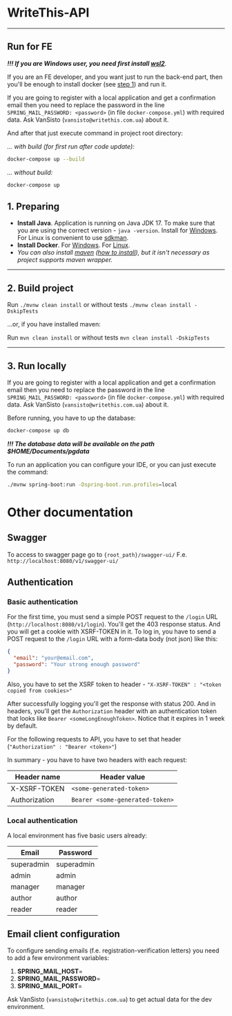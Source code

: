 # WriteThis-API

---

## Run for FE

***!!! If you are Windows user, you need first install [wsl2][5]***.

If you are an FE developer, and you want just to run the back-end part,
then you'll be enough to install docker (see [step 1](README.md/#1.-preparing)) and run it.

If you are going to register with a local application and get a confirmation email
then you need to replace the password in the line `SPRING_MAIL_PASSWORD: <password>` (in file `docker-compose.yml`)
with required data. Ask VanSisto (`vansisto@writethis.com.ua`) about it.

And after that just execute command in project root directory:

_... with build (for first run after code update):_

```sh
docker-compose up --build
```

_... without build:_

```sh
docker-compose up
```

## 1. Preparing

- **Install Java**. Application is running on Java JDK 17.
  To make sure that you are using the correct version - `java -version`. Install for [Windows][1]. For Linux is
  convenient to use [sdkman][2].
- **Install Docker**. For [Windows][3]. For [Linux][4].
- _You can also install [maven][6] ([how to install][7]), but it isn't necessary as project
  supports maven wrapper._

<hr/>

## 2. Build project

Run `./mvnw clean install`
or without tests `./mvnw clean install -DskipTests`

...or, if you have installed maven:

Run `mvn clean install`
or without tests `mvn clean install -DskipTests`
<hr/>

## 3. Run locally

If you are going to register with a local application and get a confirmation email
then you need to replace the password in the line `SPRING_MAIL_PASSWORD: <password>` (in file `docker-compose.yml`)
with required data. Ask VanSisto (`vansisto@writethis.com.ua`) about it.

Before running, you have to up the database:

``` sh
docker-compose up db
```

***!!! The database data will be available on the path $HOME/Documents/pgdata***

To run an application you can configure your IDE,
or you can just execute the command:

``` sh
./mvnw spring-boot:run -Dspring-boot.run.profiles=local
```

# Other documentation
## Swagger
To access to swagger page go to `{root_path}/swagger-ui/`
F.e. `http://localhost:8080/v1/swagger-ui/`

## Authentication
### Basic authentication
For the first time, you must send a simple POST request to the `/login` URL (`http://localhost:8080/v1/login`).
You'll get the 403 response status. And you will get a cookie with XSRF-TOKEN in it.
To log in, you have to send a POST request to the `/login` URL with a form-data body (not json) like this:
```json
{
  "email": "your@email.com",
  "password": "Your strong enough password"
}
```
Also, you have to set the XSRF token to header - `"X-XSRF-TOKEN" : "<token copied from cookies>"`

After successfully logging you'll get the response with status 200. And in headers, you'll get the `Authorization`
header with an authentication token that looks like `Bearer <someLongEnoughToken>`.
Notice that it expires in 1 week by default.

For the following requests to API, you have to set that header (`"Authorization" : "Bearer <token>"`)

In summary - you have to have two headers with each request:

| Header name   | Header value                    |
|---------------|---------------------------------|
| X-XSRF-TOKEN  | `<some-generated-token>`        |
| Authorization | `Bearer <some-generated-token>` |

### Local authentication

A local environment has five basic users already:

| **Email**  | **Password** |
|------------|--------------|
| superadmin | superadmin   |
| admin      | admin        |
| manager    | manager      |
| author     | author       |
| reader     | reader       |

## Email client configuration

To configure sending emails (f.e. registration-verification letters) you need to add a few environment variables:

1. **SPRING_MAIL_HOST**=_<email-server-name>_
2. **SPRING_MAIL_PASSWORD**=<email-server-password>
3. **SPRING_MAIL_PORT**=<smtp-port>

Ask VanSisto (`vansisto@writethis.com.ua`) to get actual data for the dev environment.

[1]: https://download.oracle.com/java/17/archive/jdk-17.0.4.1_windows-x64_bin.exe
[2]: https://sdkman.io/install
[3]: https://desktop.docker.com/win/main/amd64/Docker%20Desktop%20Installer.exe
[4]: https://docs.docker.com/engine/install/ubuntu/#installation-methods
[5]: https://docs.microsoft.com/uk-ua/windows/wsl/install
[6]: https://maven.apache.org/download.cgi
[7]: https://maven.apache.org/install.html